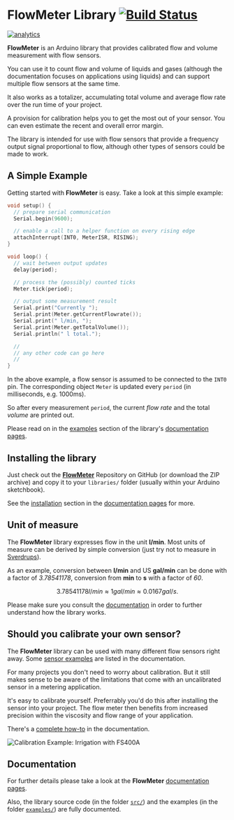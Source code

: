 # FlowMeter Library [![Build Status](https://travis-ci.org/sekdiy/FlowMeter.svg?branch=master)](https://travis-ci.org/sekdiy/FlowMeter)

[![analytics](http://www.google-analytics.com/collect?v=1&t=pageview&dl=https%3A%2F%2Fgithub.com%2Fsekdiy%2FlowMeter&cid=2238D739-76DE-4205-9768-2F3277FA2561&tid=UA-65656434-1)]()


**FlowMeter** is an Arduino library that provides calibrated flow and volume measurement with flow sensors.

You can use it to count flow and volume of liquids and gases (although the documentation focuses on applications using liquids) and can support multiple flow sensors at the same time.

It also works as a totalizer, accumulating total volume and average flow rate over the run time of your project.

A provision for calibration helps you to get the most out of your sensor. You can even estimate the recent and overall error margin.

The library is intended for use with flow sensors that provide a frequency output signal proportional to flow, although other types of sensors could be made to work.

## A Simple Example

Getting started with **FlowMeter** is easy. Take a look at this simple example:

```c++
void setup() {
  // prepare serial communication
  Serial.begin(9600);

  // enable a call to a helper function on every rising edge
  attachInterrupt(INT0, MeterISR, RISING);
}

void loop() {
  // wait between output updates
  delay(period);

  // process the (possibly) counted ticks
  Meter.tick(period);

  // output some measurement result
  Serial.print("Currently ");
  Serial.print(Meter.getCurrentFlowrate());
  Serial.print(" l/min, ");
  Serial.print(Meter.getTotalVolume());
  Serial.println(" l total.");

  //
  // any other code can go here
  //
}
```

In the above example, a flow sensor is assumed to be connected to the `INT0` pin. The corresponding object `Meter` is updated every `period` (in milliseconds, e.g. 1000ms).

So after every measurement `period`, the current *flow rate* and the total *volume* are printed out.

Please read on in the [examples](https://github.com/sekdiy/FlowMeter/wiki/Examples) section of the library's [documentation pages](https://github.com/sekdiy/FlowMeter/wiki).

## Installing the library

Just check out the [**FlowMeter**](https://github.com/sekdiy/FlowMeter) Repository on GitHub (or download the ZIP archive) and copy it to your `libraries/` folder (usually within your Arduino sketchbook).

See the [installation](https://github.com/sekdiy/FlowMeter/wiki/Installation) section in the [documentation pages](https://github.com/sekdiy/FlowMeter/wiki) for more.

## Unit of measure

The **FlowMeter** library expresses flow in the unit **l/min**.
Most units of measure can be derived by simple conversion (just try not to measure in [Sverdrups](https://en.wikipedia.org/wiki/Sverdrup)).

As an example, conversion between **l/min** and US **gal/min** can be done with a factor of *3.78541178*, conversion from **min**  to **s** with a factor of *60*.

```math
3.78541178 l/min ≈ 1 gal/min ≈ 0.0167 gal/s.
```

Please make sure you consult the [documentation](https://github.com/sekdiy/FlowMeter/wiki/Properties) in order to further understand how the library works.

## Should you calibrate your own sensor?

The **FlowMeter** library can be used with many different flow sensors right away. Some [sensor examples](https://github.com/sekdiy/FlowMeter/wiki/Sensors) are listed in the documentation.

For many projects you don't need to worry about calibration. But it still makes sense to be aware of the limitations that come with an uncalibrated sensor in a metering application.

It's easy to calibrate yourself. Preferrably you'd do this after installing the sensor into your project. The flow meter then benefits from increased precision within the viscosity and flow range of your application.

There's a [complete how-to](https://github.com/sekdiy/FlowMeter/wiki/Calibration) in the documentation.

![Calibration Example: Irrigation with FS400A](https://github.com/sekdiy/FlowMeter/wiki/images/FS400A-calibration.jpg)

## Documentation

For further details please take a look at the **FlowMeter** [documentation pages](https://github.com/sekdiy/FlowMeter/wiki).

Also, the library source code (in the folder [`src/`](src/)) and the examples (in the folder [`examples/`](examples/)) are fully documented.
